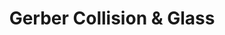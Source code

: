 ---
title: "Gerber Collision & Glass"
url: /scottsdale/gerber-collision-und-glass-north-84th-street/
shop: Autowerkstatt
---